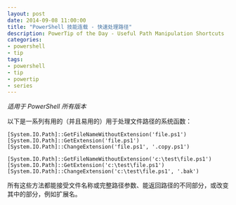 ```yaml
---
layout: post
date: 2014-09-08 11:00:00
title: "PowerShell 技能连载 - 快速处理路径"
description: PowerTip of the Day - Useful Path Manipulation Shortcuts
categories:
- powershell
- tip
tags:
- powershell
- tip
- powertip
- series
---
```

_适用于 PowerShell 所有版本_

以下是一系列有用的（并且易用的）用于处理文件路径的系统函数：

    [System.IO.Path]::GetFileNameWithoutExtension('file.ps1')
    [System.IO.Path]::GetExtension('file.ps1')
    [System.IO.Path]::ChangeExtension('file.ps1', '.copy.ps1')
    
    [System.IO.Path]::GetFileNameWithoutExtension('c:\test\file.ps1')
    [System.IO.Path]::GetExtension('c:\test\file.ps1')
    [System.IO.Path]::ChangeExtension('c:\test\file.ps1', '.bak')

所有这些方法都能接受文件名称或完整路径参数、能返回路径的不同部分，或改变其中的部分，例如扩展名。

<!--本文国际来源：[Useful Path Manipulation Shortcuts](http://community.idera.com/powershell/powertips/b/tips/posts/useful-path-manipulation-shortcuts)-->
